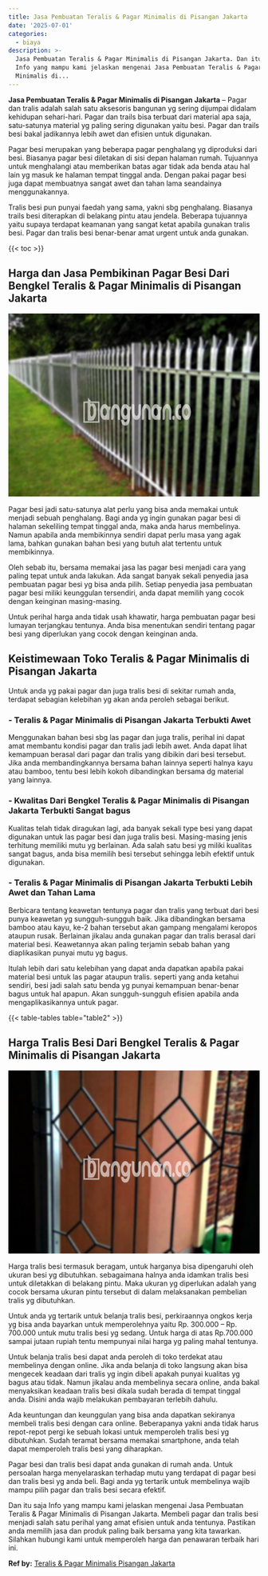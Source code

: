 ```yaml
---
title: Jasa Pembuatan Teralis & Pagar Minimalis di Pisangan Jakarta
date: '2025-07-01'
categories:
  - biaya
description: >-
  Jasa Pembuatan Teralis & Pagar Minimalis di Pisangan Jakarta. Dan itu saja
  Info yang mampu kami jelaskan mengenai Jasa Pembuatan Teralis & Pagar
  Minimalis di...
---
```


**Jasa Pembuatan Teralis & Pagar Minimalis di Pisangan Jakarta** – Pagar dan tralis adalah salah satu aksesoris bangunan yg sering dijumpai didalam kehidupan sehari-hari. Pagar dan trails bisa terbuat dari material apa saja, satu-satunya material yg paling sering digunakan yaitu besi. Pagar dan trails besi bakal jadikannya lebih awet dan efisien untuk digunakan.

Pagar besi merupakan yang beberapa pagar penghalang yg diproduksi dari besi. Biasanya pagar besi diletakan di sisi depan halaman rumah. Tujuannya untuk menghalangi atau memberikan batas agar tidak ada benda atau hal lain yg masuk ke halaman tempat tinggal anda. Dengan pakai pagar besi juga dapat membuatnya sangat awet dan tahan lama seandainya menggunakannya.

Tralis besi pun punyai faedah yang sama, yakni sbg penghalang. Biasanya trails besi diterapkan di belakang pintu atau jendela. Beberapa tujuannya yaitu supaya terdapat keamanan yang sangat ketat apabila gunakan tralis besi. Pagar dan tralis besi benar-benar amat urgent untuk anda gunakan.

{{< toc >}}

## Harga dan Jasa Pembikinan Pagar Besi Dari Bengkel Teralis & Pagar Minimalis di Pisangan Jakarta

![Jasa Pembuatan Teralis & Pagar Minimalis di Pisangan Jakarta](/images/pagar-minimalis-murah-34.png)

Pagar besi jadi satu-satunya alat perlu yang bisa anda memakai untuk menjadi sebuah penghalang. Bagi anda yg ingin gunakan pagar besi di halaman sekeliling tempat tinggal anda, maka anda harus membelinya. Namun apabila anda membikinnya sendiri dapat perlu masa yang agak lama, bahkan gunakan bahan besi yang butuh alat tertentu untuk membikinnya.

Oleh sebab itu, bersama memakai jasa las pagar besi menjadi cara yang paling tepat untuk anda lakukan. Ada sangat banyak sekali penyedia jasa pembuatan pagar besi yg bisa anda pilih. Setiap penyedia jasa pembuatan pagar besi miliki keunggulan tersendiri, anda dapat memilih yang cocok dengan keinginan masing-masing.

Untuk perihal harga anda tidak usah khawatir, harga pembuatan pagar besi lumayan terjangkau tentunya. Anda bisa menentukan sendiri tentang pagar besi yang diperlukan yang cocok dengan keinginan anda.

## Keistimewaan Toko Teralis & Pagar Minimalis di Pisangan Jakarta

Untuk anda yg pakai pagar dan juga tralis besi di sekitar rumah anda, terdapat sebagian kelebihan yg akan anda peroleh sebagai berikut.

### \- Teralis & Pagar Minimalis di Pisangan Jakarta Terbukti Awet

Menggunakan bahan besi sbg las pagar dan juga tralis, perihal ini dapat amat membantu kondisi pagar dan tralis jadi lebih awet. Anda dapat lihat kemampuan berasal dari pagar dan tralis yang dibikin dari besi tersebut. Jika anda membandingkannya bersama bahan lainnya seperti halnya kayu atau bamboo, tentu besi lebih kokoh dibandingkan bersama dg material yang lainnya.

### \- Kwalitas Dari Bengkel Teralis & Pagar Minimalis di Pisangan Jakarta Terbukti Sangat bagus

Kualitas telah tidak diragukan lagi, ada banyak sekali type besi yang dapat digunakan untuk las pagar besi dan juga tralis besi. Masing-masing jenis terhitung memiliki mutu yg berlainan. Ada salah satu besi yg miliki kualitas sangat bagus, anda bisa memilih besi tersebut sehingga lebih efektif untuk digunakan.

### \- Teralis & Pagar Minimalis di Pisangan Jakarta Terbukti Lebih Awet dan Tahan Lama

Berbicara tentang keawetan tentunya pagar dan tralis yang terbuat dari besi punya keawetan yg sungguh-sungguh baik. Jika dibandingkan bersama bamboo atau kayu, ke-2 bahan tersebut akan gampang mengalami keropos ataupun rusak. Berlainan jikalau anda gunakan pagar dan tralis berasal dari material besi. Keawetannya akan paling terjamin sebab bahan yang diaplikasikan punyai mutu yg bagus.

Itulah lebih dari satu kelebihan yang dapat anda dapatkan apabila pakai material besi untuk las pagar ataupun tralis. seperti yang anda ketahui sendiri, besi jadi salah satu benda yg punyai kemampuan benar-benar bagus untuk hal apapun. Akan sungguh-sungguh efisien apabila anda mengaplikasikannya untuk pagar.

{{< table-tables table="table2" >}}

## Harga Tralis Besi Dari Bengkel Teralis & Pagar Minimalis di Pisangan Jakarta

![Jasa Pembuatan Teralis & Pagar Minimalis di Pisangan Jakarta](/images/teralis-minimalis-murah-42.png)

Harga tralis besi termasuk beragam, untuk harganya bisa dipengaruhi oleh ukuran besi yg dibutuhkan. sebagaimana halnya anda idamkan tralis besi untuk diletakkan di belakang pintu. Maka ukuran yg diperlukan adalah yang cocok bersama ukuran pintu tersebut di dalam melaksanakan pembelian tralis yg dibutuhkan.

Untuk anda yg tertarik untuk belanja tralis besi, perkiraannya ongkos kerja yg bisa anda bayarkan untuk memperolehnya yaitu Rp. 300.000 – Rp. 700.000 untuk mutu tralis besi yg sedang. Untuk harga di atas Rp.700.000 sampai jutaan rupiah tentu mempunyai nilai harga yg paling mahal tentunya.

Untuk belanja tralis besi dapat anda peroleh di toko terdekat atau membelinya dengan online. Jika anda belanja di toko langsung akan bisa mengecek keadaan dari tralis yg ingin dibeli apakah punyai kualitas yg bagus atau tidak. Namun jikalau anda membelinya secara online, anda bakal menyaksikan keadaan tralis besi dikala sudah berada di tempat tinggal anda. Disini anda wajib melakukan pembayaran terlebih dahulu.

Ada keuntungan dan keunggulan yang bisa anda dapatkan sekiranya membeli tralis besi dengan cara online. Beberapanya yakni anda tidak harus repot-repot pergi ke sebuah lokasi untuk memperoleh tralis besi yg dibutuhkan. Sudah teramat bersama memakai smartphone, anda telah dapat memperoleh tralis besi yang diharapkan.

Pagar besi dan tralis besi dapat anda gunakan di rumah anda. Untuk persoalan harga menyelaraskan terhadap mutu yang terdapat di pagar besi dan tralis besi yg anda beli. Bagi anda yg tertarik untuk membelinya wajib mampu pilih pagar dan tralis besi secara efektif.

Dan itu saja Info yang mampu kami jelaskan mengenai Jasa Pembuatan Teralis & Pagar Minimalis di Pisangan Jakarta. Membeli pagar dan tralis besi menjadi salah satu perihal yang amat efisien untuk anda tentunya. Pastikan anda memilih jasa dan produk paling baik bersama yang kita tawarkan. Silahkan hubungi kami untuk memperoleh harga dan penawaran terbaik hari ini.

**Ref by:** [Teralis & Pagar Minimalis Pisangan Jakarta](https://id.wikipedia.org/wiki/Teralis)
